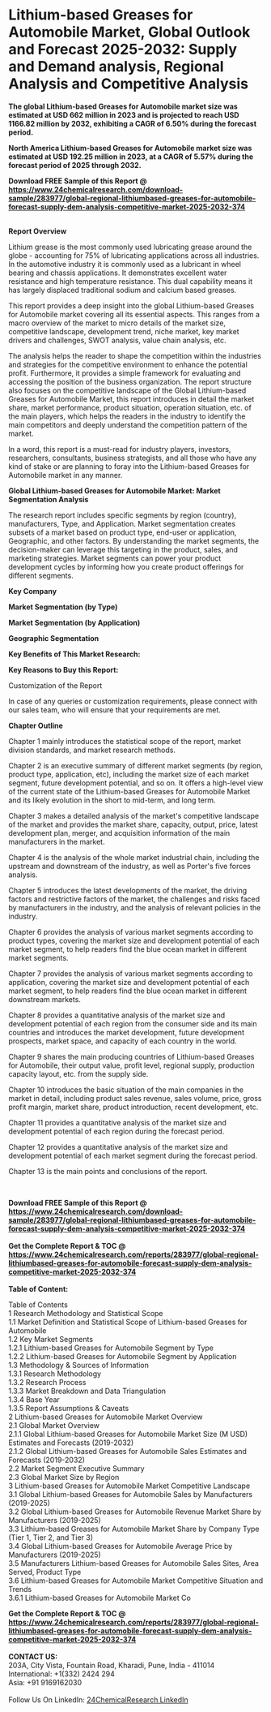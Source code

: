<h1>Lithium-based Greases for Automobile Market, Global Outlook and Forecast 2025-2032: Supply and Demand analysis, Regional Analysis and Competitive Analysis</h1><p><strong>The global Lithium-based Greases for Automobile market size was estimated at USD 662 million in 2023 and is projected to reach USD 1166.82 million by 2032, exhibiting a CAGR of 6.50% during the forecast period.</strong></p><p>
</p><p><strong>North America Lithium-based Greases for Automobile market size was estimated at USD 192.25 million in 2023, at a CAGR of 5.57% during the forecast period of 2025 through 2032.</strong></p><div><b>Download FREE Sample of this Report @ 
            <a href="https://www.24chemicalresearch.com/download-sample/283977/global-regional-lithiumbased-greases-for-automobile-forecast-supply-dem-analysis-competitive-market-2025-2032-374">
            https://www.24chemicalresearch.com/download-sample/283977/global-regional-lithiumbased-greases-for-automobile-forecast-supply-dem-analysis-competitive-market-2025-2032-374</a></b></div><br><p>
</p><p><strong>Report Overview</strong></p><p>
</p><p>Lithium grease is the most commonly used lubricating grease around the globe - accounting for 75% of lubricating applications across all industries. In the automotive industry it is commonly used as a lubricant in wheel bearing and chassis applications. It demonstrates excellent water resistance and high temperature resistance. This dual capability means it has largely displaced traditional sodium and calcium based greases.</p><p>
</p><p>This report provides a deep insight into the global Lithium-based Greases for Automobile market covering all its essential aspects. This ranges from a macro overview of the market to micro details of the market size, competitive landscape, development trend, niche market, key market drivers and challenges, SWOT analysis, value chain analysis, etc.</p><p>
</p><p>The analysis helps the reader to shape the competition within the industries and strategies for the competitive environment to enhance the potential profit. Furthermore, it provides a simple framework for evaluating and accessing the position of the business organization. The report structure also focuses on the competitive landscape of the Global Lithium-based Greases for Automobile Market, this report introduces in detail the market share, market performance, product situation, operation situation, etc. of the main players, which helps the readers in the industry to identify the main competitors and deeply understand the competition pattern of the market.</p><p>
In a word, this report is a must-read for industry players, investors, researchers, consultants, business strategists, and all those who have any kind of stake or are planning to foray into the Lithium-based Greases for Automobile market in any manner.</p><p>
</p><p><strong>Global Lithium-based Greases for Automobile Market: Market Segmentation Analysis</strong></p><p>
</p><p>The research report includes specific segments by region (country), manufacturers, Type, and Application. Market segmentation creates subsets of a market based on product type, end-user or application, Geographic, and other factors. By understanding the market segments, the decision-maker can leverage this targeting in the product, sales, and marketing strategies. Market segments can power your product development cycles by informing how you create product offerings for different segments.</p><p>
</p><p><strong>Key Company</strong></p><p>
</p><p>
</p><p><strong>Market Segmentation (by Type)</strong></p><p>
</p><p>
</p><p><strong>Market Segmentation (by Application)</strong></p><p>
</p><p>
</p><p><strong>Geographic Segmentation</strong></p><p>
</p><p>
</p><p><strong>Key Benefits of This Market Research:</strong></p><p>
</p><p>
</p><p><strong>Key Reasons to Buy this Report:</strong></p><p>
</p><p>
</p><p>Customization of the Report</p><p>
In case of any queries or customization requirements, please connect with our sales team, who will ensure that your requirements are met.</p><p>
</p><p><strong>Chapter Outline</strong></p><p>
</p><p>Chapter 1 mainly introduces the statistical scope of the report, market division standards, and market research methods.</p><p>
Chapter 2 is an executive summary of different market segments (by region, product type, application, etc), including the market size of each market segment, future development potential, and so on. It offers a high-level view of the current state of the Lithium-based Greases for Automobile Market and its likely evolution in the short to mid-term, and long term.</p><p>
Chapter 3 makes a detailed analysis of the market's competitive landscape of the market and provides the market share, capacity, output, price, latest development plan, merger, and acquisition information of the main manufacturers in the market.</p><p>
Chapter 4 is the analysis of the whole market industrial chain, including the upstream and downstream of the industry, as well as Porter's five forces analysis.</p><p>
Chapter 5 introduces the latest developments of the market, the driving factors and restrictive factors of the market, the challenges and risks faced by manufacturers in the industry, and the analysis of relevant policies in the industry.</p><p>
Chapter 6 provides the analysis of various market segments according to product types, covering the market size and development potential of each market segment, to help readers find the blue ocean market in different market segments.</p><p>
Chapter 7 provides the analysis of various market segments according to application, covering the market size and development potential of each market segment, to help readers find the blue ocean market in different downstream markets.</p><p>
Chapter 8 provides a quantitative analysis of the market size and development potential of each region from the consumer side and its main countries and introduces the market development, future development prospects, market space, and capacity of each country in the world.</p><p>
Chapter 9 shares the main producing countries of Lithium-based Greases for Automobile, their output value, profit level, regional supply, production capacity layout, etc. from the supply side.</p><p>
Chapter 10 introduces the basic situation of the main companies in the market in detail, including product sales revenue, sales volume, price, gross profit margin, market share, product introduction, recent development, etc.</p><p>
Chapter 11 provides a quantitative analysis of the market size and development potential of each region during the forecast period.</p><p>
Chapter 12 provides a quantitative analysis of the market size and development potential of each market segment during the forecast period.</p><p>
Chapter 13 is the main points and conclusions of the report.</p><p>
 </p><div><b>Download FREE Sample of this Report @ 
            <a href="https://www.24chemicalresearch.com/download-sample/283977/global-regional-lithiumbased-greases-for-automobile-forecast-supply-dem-analysis-competitive-market-2025-2032-374">
            https://www.24chemicalresearch.com/download-sample/283977/global-regional-lithiumbased-greases-for-automobile-forecast-supply-dem-analysis-competitive-market-2025-2032-374</a></b></div><br><div><b>Get the Complete Report & TOC @ 
            <a href="https://www.24chemicalresearch.com/reports/283977/global-regional-lithiumbased-greases-for-automobile-forecast-supply-dem-analysis-competitive-market-2025-2032-374">
            https://www.24chemicalresearch.com/reports/283977/global-regional-lithiumbased-greases-for-automobile-forecast-supply-dem-analysis-competitive-market-2025-2032-374</a></b></div><br>
            <b>Table of Content:</b><p>Table of Contents<br />
1 Research Methodology and Statistical Scope<br />
1.1 Market Definition and Statistical Scope of Lithium-based Greases for Automobile<br />
1.2 Key Market Segments<br />
1.2.1 Lithium-based Greases for Automobile Segment by Type<br />
1.2.2 Lithium-based Greases for Automobile Segment by Application<br />
1.3 Methodology & Sources of Information<br />
1.3.1 Research Methodology<br />
1.3.2 Research Process<br />
1.3.3 Market Breakdown and Data Triangulation<br />
1.3.4 Base Year<br />
1.3.5 Report Assumptions & Caveats<br />
2 Lithium-based Greases for Automobile Market Overview<br />
2.1 Global Market Overview<br />
2.1.1 Global Lithium-based Greases for Automobile Market Size (M USD) Estimates and Forecasts (2019-2032)<br />
2.1.2 Global Lithium-based Greases for Automobile Sales Estimates and Forecasts (2019-2032)<br />
2.2 Market Segment Executive Summary<br />
2.3 Global Market Size by Region<br />
3 Lithium-based Greases for Automobile Market Competitive Landscape<br />
3.1 Global Lithium-based Greases for Automobile Sales by Manufacturers (2019-2025)<br />
3.2 Global Lithium-based Greases for Automobile Revenue Market Share by Manufacturers (2019-2025)<br />
3.3 Lithium-based Greases for Automobile Market Share by Company Type (Tier 1, Tier 2, and Tier 3)<br />
3.4 Global Lithium-based Greases for Automobile Average Price by Manufacturers (2019-2025)<br />
3.5 Manufacturers Lithium-based Greases for Automobile Sales Sites, Area Served, Product Type<br />
3.6 Lithium-based Greases for Automobile Market Competitive Situation and Trends<br />
3.6.1 Lithium-based Greases for Automobile Market Co</p><div><b>Get the Complete Report & TOC @ 
            <a href="https://www.24chemicalresearch.com/reports/283977/global-regional-lithiumbased-greases-for-automobile-forecast-supply-dem-analysis-competitive-market-2025-2032-374">
            https://www.24chemicalresearch.com/reports/283977/global-regional-lithiumbased-greases-for-automobile-forecast-supply-dem-analysis-competitive-market-2025-2032-374</a></b></div><br><b>CONTACT US:</b><br>
            203A, City Vista, Fountain Road, Kharadi, Pune, India - 411014<br>
            International: +1(332) 2424 294<br>
            Asia: +91 9169162030 <br><br>
            Follow Us On LinkedIn: <a href="https://www.linkedin.com/company/24chemicalresearch/">24ChemicalResearch LinkedIn</a>